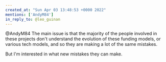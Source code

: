 ```yaml
---
created_at: "Sun Apr 03 13:48:53 +0000 2022"
mentions: ['AndyM84']
in_reply_to: @leo_guinan
---
```


@AndyM84 The main issue is that the majority of the people involved in these projects don't understand the evolution of these funding models, or various tech models, and so they are making a lot of the same mistakes.

But I'm interested in what new mistakes they can make.